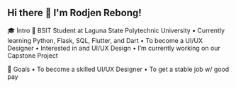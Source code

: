 ## Hi there 👋 I'm Rodjen Rebong!
 🎓 Intro
👨 BSIT Student at Laguna State Polytechnic University
• Currently learning Python, Flask, SQL, Flutter, and Dart
• To become a UI/UX Designer
• Interested in and UI/UX Design
• I’m currently working on our Capstone Project

🎯 Goals
• To become a skilled UI/UX Designer
• To get a stable job w/ good pay

